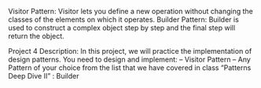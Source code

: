 Visitor Pattern: Visitor lets you define a new operation without changing the classes of the elements on which it operates.
Builder Pattern: Builder is used to construct a complex object step by step and the final step will return the object.


Project 4 Description: In this project, we will practice the implementation of design patterns.
You need to design and implement:
– Visitor Pattern
– Any Pattern of your choice from the list that we have covered in class “Patterns Deep Dive II” : Builder